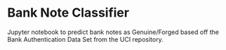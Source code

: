 # Bank Note Classifier
Jupyter notebook to predict bank notes as Genuine/Forged based off the Bank Authentication Data Set from the UCI repository.
